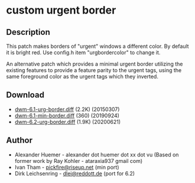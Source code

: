 custom urgent border
====================

Description
-----------
This patch makes borders of "urgent" windows a different color. By default it
is bright red. Use config.h item "urgbordercolor" to change it.

An alternative patch which provides a minimal urgent border utilizing the
existing features to provide a feature parity to the urgent tags, using the
same foreground color as the urgent tags which they inverted.

Download
--------
* [dwm-6.1-urg-border.diff](dwm-6.1-urg-border.diff) (2.2K) (20150307)
* [dwm-6.1-min-border.diff](dwm-6.1-min-border.diff) (360) (20190924)
* [dwm-6.2-urg-border.diff](dwm-6.2-urg-border.diff) (1.9K) (20200621)

Author
------
* Alexander Huemer - alexander dot huemer dot xx dot vu (Based on former work by Ray Kohler - ataraxia937 gmail com)
* Ivan Tham - <pickfire@riseup.net> (min port)
* Dirk Leichsenring - <dlei@reddott.de> (port for 6.2)
